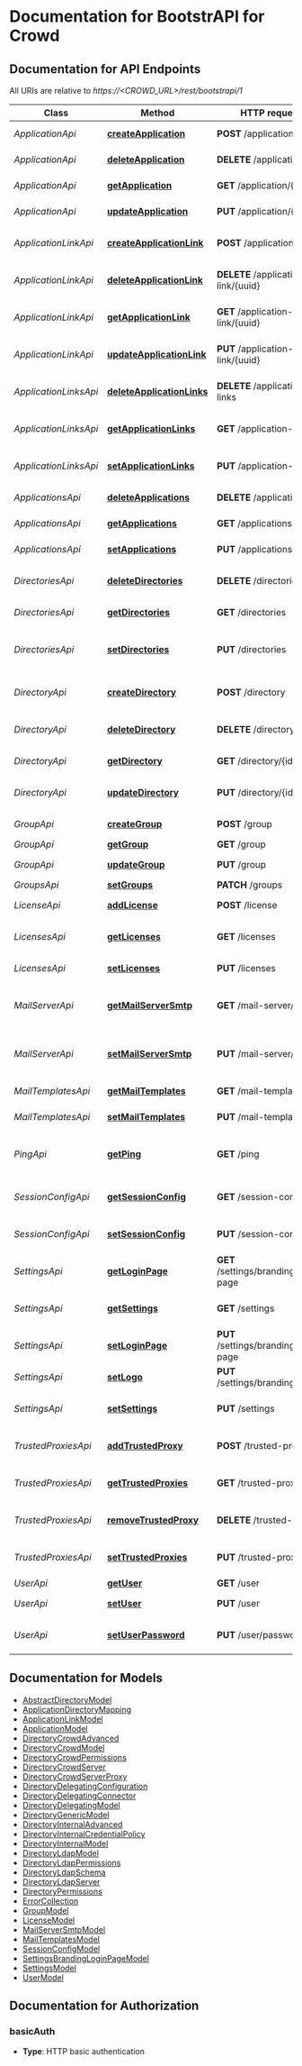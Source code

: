 # Documentation for BootstrAPI for Crowd

<a name="documentation-for-api-endpoints"></a>
## Documentation for API Endpoints

All URIs are relative to *https://<CROWD_URL>/rest/bootstrapi/1*

| Class | Method | HTTP request | Description |
|------------ | ------------- | ------------- | -------------|
| *ApplicationApi* | [**createApplication**](Apis/ApplicationApi.md#createapplication) | **POST** /application | Create an application |
*ApplicationApi* | [**deleteApplication**](Apis/ApplicationApi.md#deleteapplication) | **DELETE** /application/{id} | Delete an application |
*ApplicationApi* | [**getApplication**](Apis/ApplicationApi.md#getapplication) | **GET** /application/{id} | Get an application |
*ApplicationApi* | [**updateApplication**](Apis/ApplicationApi.md#updateapplication) | **PUT** /application/{id} | Update an application |
| *ApplicationLinkApi* | [**createApplicationLink**](Apis/ApplicationLinkApi.md#createapplicationlink) | **POST** /application-link | Create an application link |
*ApplicationLinkApi* | [**deleteApplicationLink**](Apis/ApplicationLinkApi.md#deleteapplicationlink) | **DELETE** /application-link/{uuid} | Delete an application link |
*ApplicationLinkApi* | [**getApplicationLink**](Apis/ApplicationLinkApi.md#getapplicationlink) | **GET** /application-link/{uuid} | Get an application link |
*ApplicationLinkApi* | [**updateApplicationLink**](Apis/ApplicationLinkApi.md#updateapplicationlink) | **PUT** /application-link/{uuid} | Update an application link |
| *ApplicationLinksApi* | [**deleteApplicationLinks**](Apis/ApplicationLinksApi.md#deleteapplicationlinks) | **DELETE** /application-links | Delete all application links |
*ApplicationLinksApi* | [**getApplicationLinks**](Apis/ApplicationLinksApi.md#getapplicationlinks) | **GET** /application-links | Get all application links |
*ApplicationLinksApi* | [**setApplicationLinks**](Apis/ApplicationLinksApi.md#setapplicationlinks) | **PUT** /application-links | Set a list of application links |
| *ApplicationsApi* | [**deleteApplications**](Apis/ApplicationsApi.md#deleteapplications) | **DELETE** /applications | Delete all applications |
*ApplicationsApi* | [**getApplications**](Apis/ApplicationsApi.md#getapplications) | **GET** /applications | Get all applications |
*ApplicationsApi* | [**setApplications**](Apis/ApplicationsApi.md#setapplications) | **PUT** /applications | Set a list of applications |
| *DirectoriesApi* | [**deleteDirectories**](Apis/DirectoriesApi.md#deletedirectories) | **DELETE** /directories | Delete all user directories |
*DirectoriesApi* | [**getDirectories**](Apis/DirectoriesApi.md#getdirectories) | **GET** /directories | Get all user directories |
*DirectoriesApi* | [**setDirectories**](Apis/DirectoriesApi.md#setdirectories) | **PUT** /directories | Set directories mapped by their name. |
| *DirectoryApi* | [**createDirectory**](Apis/DirectoryApi.md#createdirectory) | **POST** /directory | Create a user directory |
*DirectoryApi* | [**deleteDirectory**](Apis/DirectoryApi.md#deletedirectory) | **DELETE** /directory/{id} | Delete a user directory |
*DirectoryApi* | [**getDirectory**](Apis/DirectoryApi.md#getdirectory) | **GET** /directory/{id} | Get a user directory |
*DirectoryApi* | [**updateDirectory**](Apis/DirectoryApi.md#updatedirectory) | **PUT** /directory/{id} | Update a user directory |
| *GroupApi* | [**createGroup**](Apis/GroupApi.md#creategroup) | **POST** /group | Create a group |
*GroupApi* | [**getGroup**](Apis/GroupApi.md#getgroup) | **GET** /group | Get a group |
*GroupApi* | [**updateGroup**](Apis/GroupApi.md#updategroup) | **PUT** /group | Update a group |
| *GroupsApi* | [**setGroups**](Apis/GroupsApi.md#setgroups) | **PATCH** /groups | Set groups |
| *LicenseApi* | [**addLicense**](Apis/LicenseApi.md#addlicense) | **POST** /license | Add a license |
| *LicensesApi* | [**getLicenses**](Apis/LicensesApi.md#getlicenses) | **GET** /licenses | Get all licenses information |
*LicensesApi* | [**setLicenses**](Apis/LicensesApi.md#setlicenses) | **PUT** /licenses | Set a list of licenses |
| *MailServerApi* | [**getMailServerSmtp**](Apis/MailServerApi.md#getmailserversmtp) | **GET** /mail-server/smtp | Get the default SMTP mail server |
*MailServerApi* | [**setMailServerSmtp**](Apis/MailServerApi.md#setmailserversmtp) | **PUT** /mail-server/smtp | Set the default SMTP mail server |
| *MailTemplatesApi* | [**getMailTemplates**](Apis/MailTemplatesApi.md#getmailtemplates) | **GET** /mail-templates | Get the mail templates |
*MailTemplatesApi* | [**setMailTemplates**](Apis/MailTemplatesApi.md#setmailtemplates) | **PUT** /mail-templates | Set the mail templates |
| *PingApi* | [**getPing**](Apis/PingApi.md#getping) | **GET** /ping | Ping method for probing the REST API. |
| *SessionConfigApi* | [**getSessionConfig**](Apis/SessionConfigApi.md#getsessionconfig) | **GET** /session-config | Get the session config |
*SessionConfigApi* | [**setSessionConfig**](Apis/SessionConfigApi.md#setsessionconfig) | **PUT** /session-config | Set the session config |
| *SettingsApi* | [**getLoginPage**](Apis/SettingsApi.md#getloginpage) | **GET** /settings/branding/login-page | Get the login-page settings |
*SettingsApi* | [**getSettings**](Apis/SettingsApi.md#getsettings) | **GET** /settings | Get the general settings |
*SettingsApi* | [**setLoginPage**](Apis/SettingsApi.md#setloginpage) | **PUT** /settings/branding/login-page | Set the login-page settings |
*SettingsApi* | [**setLogo**](Apis/SettingsApi.md#setlogo) | **PUT** /settings/branding/logo | Set the logo |
*SettingsApi* | [**setSettings**](Apis/SettingsApi.md#setsettings) | **PUT** /settings | Set the general settings |
| *TrustedProxiesApi* | [**addTrustedProxy**](Apis/TrustedProxiesApi.md#addtrustedproxy) | **POST** /trusted-proxies | Add a trusted proxy |
*TrustedProxiesApi* | [**getTrustedProxies**](Apis/TrustedProxiesApi.md#gettrustedproxies) | **GET** /trusted-proxies | Get the trusted proxies |
*TrustedProxiesApi* | [**removeTrustedProxy**](Apis/TrustedProxiesApi.md#removetrustedproxy) | **DELETE** /trusted-proxies | Remove a trusted proxy |
*TrustedProxiesApi* | [**setTrustedProxies**](Apis/TrustedProxiesApi.md#settrustedproxies) | **PUT** /trusted-proxies | Set the trusted proxies |
| *UserApi* | [**getUser**](Apis/UserApi.md#getuser) | **GET** /user | Get a user |
*UserApi* | [**setUser**](Apis/UserApi.md#setuser) | **PUT** /user | Update an user |
*UserApi* | [**setUserPassword**](Apis/UserApi.md#setuserpassword) | **PUT** /user/password | Update a user password |


<a name="documentation-for-models"></a>
## Documentation for Models

 - [AbstractDirectoryModel](./Models/AbstractDirectoryModel.md)
 - [ApplicationDirectoryMapping](./Models/ApplicationDirectoryMapping.md)
 - [ApplicationLinkModel](./Models/ApplicationLinkModel.md)
 - [ApplicationModel](./Models/ApplicationModel.md)
 - [DirectoryCrowdAdvanced](./Models/DirectoryCrowdAdvanced.md)
 - [DirectoryCrowdModel](./Models/DirectoryCrowdModel.md)
 - [DirectoryCrowdPermissions](./Models/DirectoryCrowdPermissions.md)
 - [DirectoryCrowdServer](./Models/DirectoryCrowdServer.md)
 - [DirectoryCrowdServerProxy](./Models/DirectoryCrowdServerProxy.md)
 - [DirectoryDelegatingConfiguration](./Models/DirectoryDelegatingConfiguration.md)
 - [DirectoryDelegatingConnector](./Models/DirectoryDelegatingConnector.md)
 - [DirectoryDelegatingModel](./Models/DirectoryDelegatingModel.md)
 - [DirectoryGenericModel](./Models/DirectoryGenericModel.md)
 - [DirectoryInternalAdvanced](./Models/DirectoryInternalAdvanced.md)
 - [DirectoryInternalCredentialPolicy](./Models/DirectoryInternalCredentialPolicy.md)
 - [DirectoryInternalModel](./Models/DirectoryInternalModel.md)
 - [DirectoryLdapModel](./Models/DirectoryLdapModel.md)
 - [DirectoryLdapPermissions](./Models/DirectoryLdapPermissions.md)
 - [DirectoryLdapSchema](./Models/DirectoryLdapSchema.md)
 - [DirectoryLdapServer](./Models/DirectoryLdapServer.md)
 - [DirectoryPermissions](./Models/DirectoryPermissions.md)
 - [ErrorCollection](./Models/ErrorCollection.md)
 - [GroupModel](./Models/GroupModel.md)
 - [LicenseModel](./Models/LicenseModel.md)
 - [MailServerSmtpModel](./Models/MailServerSmtpModel.md)
 - [MailTemplatesModel](./Models/MailTemplatesModel.md)
 - [SessionConfigModel](./Models/SessionConfigModel.md)
 - [SettingsBrandingLoginPageModel](./Models/SettingsBrandingLoginPageModel.md)
 - [SettingsModel](./Models/SettingsModel.md)
 - [UserModel](./Models/UserModel.md)


<a name="documentation-for-authorization"></a>
## Documentation for Authorization

<a name="basicAuth"></a>
### basicAuth

- **Type**: HTTP basic authentication


